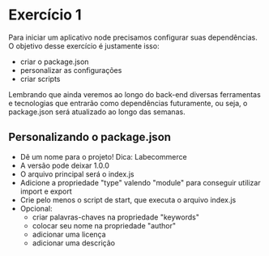 # Exercício 1
Para iniciar um aplicativo node precisamos configurar suas dependências.<br>
O objetivo desse exercício é justamente isso:
- criar o package.json
- personalizar as configurações
- criar scripts

Lembrando que ainda veremos ao longo do back-end diversas ferramentas e tecnologias que entrarão como dependências futuramente, ou seja, o package.json será atualizado ao longo das semanas.

## Personalizando o package.json
- Dê um nome para o projeto! Dica: Labecommerce
- A versão pode deixar 1.0.0
- O arquivo principal será o index.js
- Adicione a propriedade "type" valendo "module" para conseguir utilizar import e export
- Crie pelo menos o script de start, que executa o arquivo index.js
- Opcional:
    - criar palavras-chaves na propriedade "keywords"
    - colocar seu nome na propriedade "author"
    - adicionar uma licença
    - adicionar uma descrição

